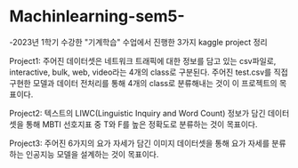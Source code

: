 # Machinlearning-sem5-


-2023년 1학기 수강한 "기계학습" 수업에서 진행한 3가지 kaggle project 정리

Project1: 
주어진 데이터셋은 네트워크 트래픽에 대한 정보를 담고 있는 csv파일로, interactive, bulk, web, video라는 4개의 class로 구분된다. 주어진 test.csv를 직접 구현한 모델과 데이터 전처리를 통해 4개의 class로 분류해내는 것이 이 프로젝트의 목표이다.

Project2: 
텍스트의 LIWC(Linguistic Inquiry and Word Count) 정보가 담긴 데이터셋을 통해 MBTI 선호지표 중 T와 F를 높은 정확도로 분류하는 것이 목표이다.  

Project3:
주어진 6가지의 요가 자세가 담긴 이미지 데이터셋을 통해 요가 자세를 분류하는 인공지능 모델을 설계하는 것이 목표이다.




